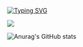 [![Typing SVG](https://readme-typing-svg.herokuapp.com?color=%2336BCF7&lines=Hey!+I'm+nokskiy)](https://git.io/typing-svg)

![](http://github-profile-summary-cards.vercel.app/api/cards/most-commit-language?username=Nokskiy&theme=tokyonight) 

 ![Anurag's GitHub stats](https://github-readme-stats.vercel.app/api?username=Nokskiy&show_icons=true&theme=radical)

<!--
**Nokskiy/Nokskiy** is a ✨ _special_ ✨ repository because its `README.md` (this file) appears on your GitHub profile.

Here are some ideas to get you started:

- 🔭 I’m currently working on ...
- 🌱 I’m currently learning ...
- 👯 I’m looking to collaborate on ...
- 🤔 I’m looking for help with ...
- 💬 Ask me about ...
- 📫 How to reach me: ...
- 😄 Pronouns: ...
- ⚡ Fun fact: ...
-->
